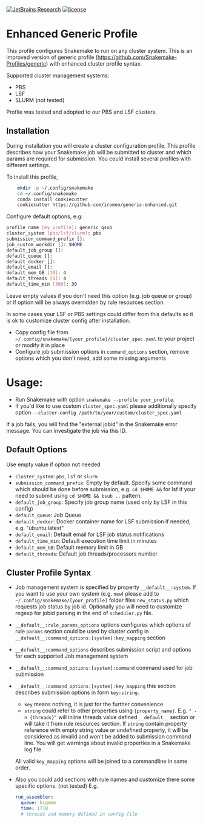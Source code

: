 [![JetBrains Research](https://jb.gg/badges/research.svg)](https://confluence.jetbrains.com/display/ALL/JetBrains+on+GitHub)
[![license](https://img.shields.io/github/license/mashape/apistatus.svg)](https://opensource.org/licenses/MIT)

# Enhanced Generic Profile

This profile configures Snakemake to run on any cluster system. This is an improved version of generic profile (https://github.com/Snakemake-Profiles/generic) with enhanced cluster profile syntax.

Supported cluster management systems:
* PBS
* LSF
* SLURM (not tested)

Profile was tested and adopted to our PBS and LSF clusters.

## Installation

During installation you will create a cluster configuration profile. This profile describes how your Snakemake job will be submitted to cluster and which params are required for submission. You could install several profiles with different settings.
 
To install this profile,
```bash
    mkdir -p ~/.config/snakemake
    cd ~/.config/snakemake
    conda install cookiecutter
    cookiecutter https://github.com/iromeo/generic-enhanced.git
```

Configure default options, e.g:
```bash
profile_name [my_profile]: generic_qsub
cluster_system [pbs/lsf/slurm]: pbs
submission_command_prefix []:
job_custom_workdir []: $HOME
default_job_group []:
default_queue []:
default_docker []:
default_email []:
default_mem_GB [10]: 4
default_threads [8]: 4
default_time_min [300]: 30
```

Leave empty values if you don't need this option (e.g. job queue or group) or if option will be always overridden by rule resources section. 

In some cases your LSF or PBS settings could differ from this defaults so it is ok to customize cluster config after installation. 

* Copy config file from `~/.config/snakemake/[your_profile]/cluster_spec.yaml` to your project or modify it in place
* Configure job submission options in `command_options` section, remove options which you don't need, add some missing arguments

# Usage:

* Run Snakemake with option `snakemake --profile your_profile`. 
* If you'd like to use custom `cluster_spec.yaml` please additionally specify option `--cluster-config /path/to/your/custom/cluster_spec.yaml` 

If a job fails, you will find the "external jobid" in the Snakemake error message.
You can investigate the job via this ID.

## Default Options 

Use empty value if option not needed
* `cluster_system`: `pbs`, `lsf` or `slurm`
* `submission_command_prefix`: Empty by default. Specify some command which should be done before submission, e.g. `cd $HOME &&` for lsf if your need to submit using `cd $HOME && bsub ..` pattern.
* `default_job_group`: Specify job group name (used only by LSF in this config)
* `default_queue`: Job Queue
* `default_docker`: Docker container name for LSF submission if needed, e.g. "ubuntu:latest"
* `default_email`: Default email for LSF job status notifications
* `default_time_min`: Default execution time limit in minutes
* `default_mem_GB`: Default memory limit in GB
* `default_threads`: Default job threads/processors number

## Cluster Profile Syntax

* Job management system is specified by property `__default__:system`. If you want to use your own system (e.g. `new`) please add to `~/.config/snakemake/[your_profile]` folder files `new_status.py` which requests job status by job id. Optionally you will need to customize regexp for jobid parsing in the end of `scheduler.py` file.

* `__default__:rule_params_options` options configures which options of rule `params` section could be used by cluster config in `__default__:command_options:[system]:key_mapping` section 

* `__default__:command_options` describes submission script and options for each supported Job management system

* `__default__:command_options:[system]:command` command used for job submission
* `__default__:command_options:[system]:key_mapping` this section describes submission options in form `key:string`.
  * `key` means nothing, it is just for the further convenience.
  * `string` could refer to other properties using `{property_name}`. E.g. `" -n {threads}"` will inline threads value defined `__default__` section or will take it from rule resources section. If `string` contain property reference with empty string value or undefined property, it will be considered as invalid and won't be added to submission command line. You will get warnings about invalid properties in a Snakemake log file
  
  All valid `key_mapping` options will be joined to a commandline in same order.  
 
* Also you could add sections with rule names and customize there some specific options. (not tested)
   E.g. 

    ```yaml
    run_assembler:
      queue: bigmem
      time: 1710
      # threads and memory defined in config file
    ```

